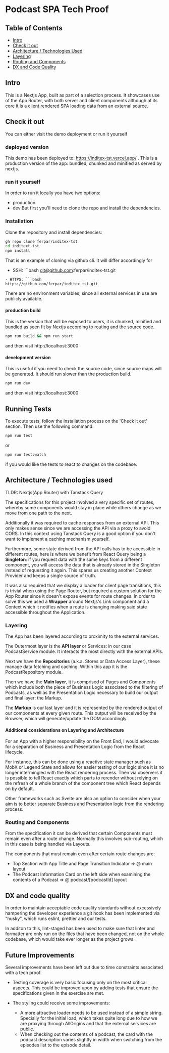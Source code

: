 # Podcast SPA Tech Proof

## Table of Contents

- [Intro](#intro)
- [Check it out](#check-it-out)
- [Architecture / Technologies Used](#architecture--technologies-used)
- [Layering](#layering)
- [Routing and Components](#routing-and-components)
- [DX and Code Quality](#dx-and-code-quality)

## Intro

This is a Nextjs App, built as part of a selection process. It showcases use of the App Router, with both server and client components although at its core it is a client rendered SPA loading data from an external source.

## Check it out

You can either visit the demo deployment or run it yourself

### deployed version

This demo has been deployed to: https://inditex-tst.vercel.app/ . This is a production version of the app: bundled, chunked and minified as served by nextjs.

### run it yourself

In order to run it locally you have two options:

- production
- dev
  But first you'll need to clone the repo and install the dependencies.

### Installation

Clone the repository and install dependencies:

```bash
gh repo clone ferpar/inditex-tst
cd inditext-tst
npm install
```

That is an example of cloning via github cli. It will differ accordingly for

- SSH: ```bash
  git@github.com:ferpar/inditex-tst.git

````
- HTTPS: ```bash
https://github.com/ferpar/inditex-tst.git
````

There are no environment variables, since all external services in use are publicly available.

#### production build

This is the version that will be exposed to users, it is chunked, minified and bundled as seen fit by Nextjs according to routing and the source code.

```bash
npm run build && npm run start
```

and then visit http://localhost:3000

#### development version

This is useful if you need to check the source code, since source maps will be generated. It should run slower than the production build.

```bash
npm run dev
```

and then visit http://localhost:3000

## Running Tests

To execute tests, follow the installation process on the 'Check it out' section. Then use the following command:

```bash
npm run test
```

or

```bash
npm run test:watch
```

if you would like the tests to react to changes on the codebase.

## Architecture / Technologies used

TLDR: Nextjs(App Router) with Tanstack Query

The specifications for this project involved a very specific set of routes, whereby some components would stay in place while others change as we move from one path to the next.

Additionally it was required to cache responses from an external API. This only makes sense since we are accessing the API via a proxy to avoid CORS. In this context using Tanstack Query is a good option if you don't want to implement a caching mechanism yourself.

Furthermore, some state derived from the API calls has to be accessible in different routes, here is where we benefit from React Query being a **Singleton**: if you request data with the same keys from a different component, you will access the data that is already stored in the Singleton instead of requesting it again. This spares us creating another Context Provider and keeps a single source of truth.

It was also required that we display a loader for client page transitions, this is trivial when using the Page Router, but required a custom solution for the App Router since it doesn't expose events for route changes. In order to solve this we used a **Wrapper** around Nextjs's Link component and a Context which it notifies when a route is changing making said state accessible throughout the Application.

### Layering

The App has been layered according to proximity to the external services.

The Outermost layer is the **API layer** or Services: in our case PodcastService module. It interacts the most directly with the external APIs.

Next we have the **Repositories** (a.k.a. Stores or Data Access Layer), these manage data fetching and caching. Within this app it is the PodcastRepository module.

Then we have the **Main layer**, it is comprised of Pages and Components which include both the piece of Business Logic associated to the filtering of Podcasts, as well as the Presentation Logic necessary to build our output and final layer: the Markup.

The **Markup** is our last layer and it is represented by the rendered output of our components at every given route. This output will be received by the Browser, which will generate/update the DOM accordingly.

#### Additional considerations on Layering and Architecture

For an App with a higher responsibility on the Front End, I would advocate for a separation of Business and Presentation Logic from the React lifecycle.

For instance, this can be done using a reactive state manager such as MobX or Legend State and allows for easier testing of our logic since it is no longer intermingled with the React rendering process. Then via observers it is possible to tell React exactly which parts to rerender without relying on the refresh of a whole branch of the component tree which React depends on by default.

Other frameworks such as Svelte are also an option to consider when your aim is to better separate Business and Presentation logic from the rendering process.

### Routing and Components

From the specification it can be derived that certain Components must remain even after a route change. Normally this involves sub-routing, which in this case is being handled via Layouts.

The components that must remain even after certain route changes are:

- Top Section with App Title and Page Transition Indicator => @ main layout
- The Podcast Information Card on the left side when examining the contents of a Podcast => @ podcast/[podcastId] layout

## DX and code quality

In order to maintain acceptable code quality standards without excessively hampering the developer experience a git hook has been implemented via "husky", which runs eslint, prettier and our tests.

In additon to this, lint-staged has been used to make sure that linter and formatter are only run on the files that have been changed, not on the whole codebase, which would take ever longer as the project grows.

## Future Improvements

Several improvements have been left out due to time constraints associated with a tech proof.

- Testing coverage is very basic focusing only on the most critical aspects. This could be improved upon by adding tests that ensure the specifications given in the exercise are met.

- The styling could receive some improvements:
  - A more attractive loader needs to be used instead of a simple string. Specially for the initial load, which takes quite long due to how we are proxying through AllOrigins and that the external services are public.
  - When checking out the contents of a podcast, the card with the podcast description varies slightly in width when switching from the episodes list to the episode detail.

